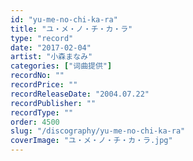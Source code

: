 ```yaml
---
id: "yu-me-no-chi-ka-ra"
title: "ユ・メ・ノ・チ・カ・ラ"
type: "record"
date: "2017-02-04"
artist: "小森まなみ"
categories: ["词曲提供"]
recordNo: ""
recordPrice: ""
recordReleaseDate: "2004.07.22"
recordPublisher: ""
recordType: ""
order: 4500
slug: "/discography/yu-me-no-chi-ka-ra"
coverImage: "ユ・メ・ノ・チ・カ・ラ.jpg"
---
```



